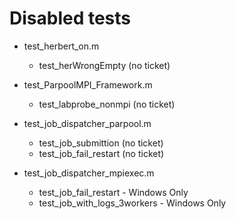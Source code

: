# Disabled tests

- test_herbert_on.m
  - test_herWrongEmpty (no ticket)

- test_ParpoolMPI_Framework.m
  - test_labprobe_nonmpi (no ticket)

- test_job_dispatcher_parpool.m
  - test_job_submittion (no ticket)
  - test_job_fail_restart (no ticket)

- test_job_dispatcher_mpiexec.m
  - test_job_fail_restart - Windows Only
  - test_job_with_logs_3workers - Windows Only
